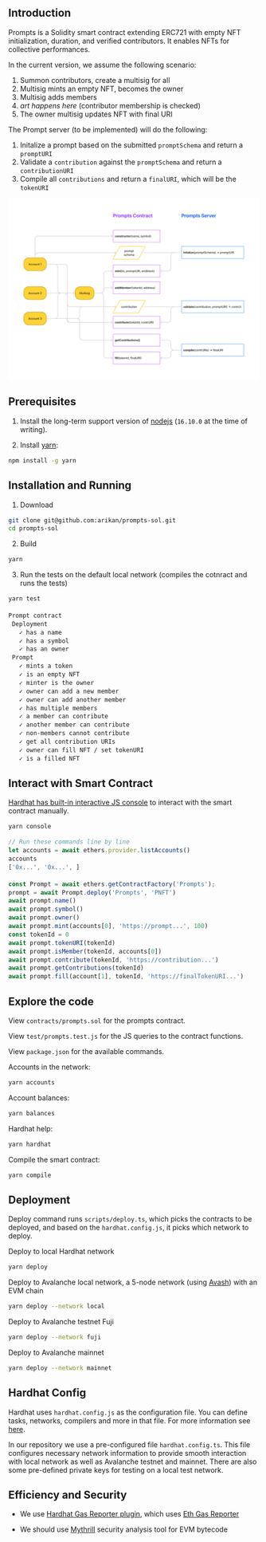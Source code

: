 ## Introduction

Prompts is a Solidity smart contract extending ERC721 with empty NFT initialization, duration, and verified contributors. It enables NFTs for collective performances.

In the current version, we assume the following scenario:
1. Summon contributors, create a multisig for all
2. Multisig mints an empty NFT, becomes the owner
3. Multisig adds members
4. *art happens here* (contributor membership is checked)
5. The owner multisig updates NFT with final URI

The Prompt server (to be implemented) will do the following:
1. Initalize a prompt based on the submitted `promptSchema` and return a `promptURI`
2. Validate a `contribution` against the `promptSchema` and return a `contributionURI`
3. Compile all `contributions` and return a `finalURI`, which will be the `tokenURI`

<div align="center">
  <img src="Prompts-diagram.png?raw=true">
</div>

## Prerequisites

1. Install the long-term support version of [nodejs](https://nodejs.org/en) (`16.10.0` at the time of writing).

1. Install [yarn](https://yarnpkg.com):
```sh
npm install -g yarn
```

## Installation and Running

1. Download
```sh
git clone git@github.com:arikan/prompts-sol.git
cd prompts-sol
```

2. Build
```sh
yarn
```

3. Run the tests on the default local network (compiles the cotnract and runs the tests)
```sh
yarn test

Prompt contract
 Deployment
   ✓ has a name
   ✓ has a symbol
   ✓ has an owner
 Prompt
   ✓ mints a token
   ✓ is an empty NFT
   ✓ minter is the owner
   ✓ owner can add a new member
   ✓ owner can add another member
   ✓ has multiple members
   ✓ a member can contribute
   ✓ another member can contribute
   ✓ non-members cannot contribute
   ✓ get all contribution URIs
   ✓ owner can fill NFT / set tokenURI
   ✓ is a filled NFT
```

## Interact with Smart Contract

[Hardhat has built-in interactive JS console](https://hardhat.org/guides/hardhat-console.html#using-the-hardhat-console) to interact with the smart contract manually.

```sh
yarn console
```

```js
// Run these commands line by line
let accounts = await ethers.provider.listAccounts()
accounts
['0x...', '0x...', ]

const Prompt = await ethers.getContractFactory('Prompts');
prompt = await Prompt.deploy('Prompts', 'PNFT')
await prompt.name()
await prompt.symbol()
await prompt.owner()
await prompt.mint(accounts[0], 'https://prompt...', 100)
const tokenId = 0
await prompt.tokenURI(tokenId)
await prompt.isMember(tokenId, accounts[0])
await prompt.contribute(tokenId, 'https://contribution...')
await prompt.getContributions(tokenId)
await prompt.fill(account[1], tokenId, 'https://finalTokenURI...')
```

## Explore the code

View `contracts/prompts.sol` for the prompts contract.

View `test/prompts.test.js` for the JS queries to the contract functions.

View `package.json` for the available commands.

Accounts in the network:
```sh
yarn accounts
```

Account balances:
```sh
yarn balances
```

Hardhat help:
```sh
yarn hardhat
```

Compile the smart contract:
```sh
yarn compile
```

## Deployment
Deploy command runs `scripts/deploy.ts`, which picks the contracts to be deployed, and based on the `hardhat.config.js`, it picks which network to deploy.

Deploy to local Hardhat network
```sh
yarn deploy
```

Deploy to Avalanche local network, a 5-node network (using [Avash](https://docs.avax.network/build/tools/avash)) with an EVM chain
```sh
yarn deploy --network local
```

Deploy to Avalanche testnet Fuji
```sh
yarn deploy --network fuji
```

Deploy to Avalanche mainnet
```sh
yarn deploy --network mainnet
```

## Hardhat Config

Hardhat uses `hardhat.config.js` as the configuration file. You can define tasks, networks, compilers and more in that file. For more information see [here](https://hardhat.org/config/).

In our repository we use a pre-configured file `hardhat.config.ts`. This file configures necessary network information to provide smooth interaction with local network as well as Avalanche testnet and mainnet. There are also some pre-defined private keys for testing on a local test network.


## Efficiency and Security

- We use [Hardhat Gas Reporter plugin](https://hardhat.org/plugins/hardhat-gas-reporter.html), which uses [Eth Gas Reporter](https://hardhat.org/plugins/hardhat-gas-reporter.html)

- We should use [Mythrill](https://github.com/ConsenSys/mythril) security analysis tool for EVM bytecode

